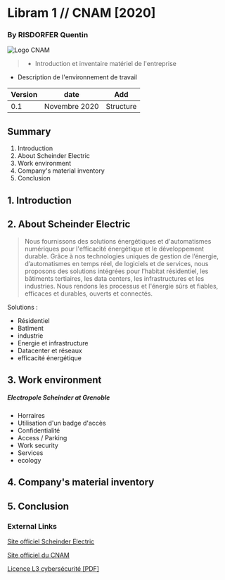 # Libram 1 // CNAM [2020]
### By RISDORFER Quentin

![Logo CNAM](https://www.cnam-occitanie.fr/uas/occitanie/LOGO/logos-occitanie-2xres.png)

> - Introduction et inventaire matériel de l'entreprise
- Description de l'environnement de travail

| Version | date | Add |
|--------|--------|--------|
| 0.1 | Novembre 2020 | Structure |


## Summary

1. Introduction
2. About Scheinder Electric
3. Work environment
4. Company's material inventory
5. Conclusion

## 1. Introduction



## 2. About Scheinder Electric

> Nous fournissons des solutions énergétiques et d'automatismes numériques pour l'efficacité énergétique et le développement durable. Grâce à nos technologies uniques de gestion de l’énergie, d’automatismes en temps réel, de logiciels et de services, nous proposons des solutions intégrées pour l’habitat résidentiel, les bâtiments tertiaires, les data centers, les infrastructures et les industries. Nous rendons les processus et l'énergie sûrs et fiables, efficaces et durables, ouverts et connectés.

Solutions :

* Résidentiel
* Batîment
* industrie
* Energie et infrastructure
* Datacenter et réseaux
* efficacité énergétique

## 3. Work environment

##### Electropole Scheinder at Grenoble
* Horraires
* Utilisation d'un badge d'accès
* Confidentialité
* Access / Parking
* Work security
* Services
* ecology
## 4. Company's material inventory

## 5. Conclusion

### External Links

[Site officiel Scheinder Electric](https://www.se.com/fr/fr/)

[Site officiel du CNAM](https://www.cnam.fr/)

[Licence L3 cybersécurité [PDF]](https://www.cnam-occitanie.fr/medias/fichier/cnam-occitanie-l3-informatique-generale-et-certificat-analyste-en-cybersecurite-alternance-20202021_1591364344259-pdf?ID_FICHE=1084991&INLINE=FALSE)
